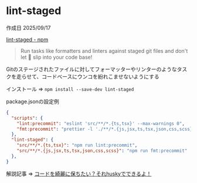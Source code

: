 # lint-staged

作成日 2025/09/17

[lint-staged - npm](https://www.npmjs.com/package/lint-staged)

> Run tasks like formatters and linters against staged git files and don't let 💩 slip into your code base!

Gitのステージされたファイルに対してフォーマッターやリンターのようなタスクを走らせて、コードベースにウンコを紛れこませないようにする

インストール => `npm install --save-dev lint-staged`

package.jsonの設定例

```json
{
  "scripts": {
    "lint:precommit": "eslint 'src/**/*.{ts,tsx}' --max-warnings 0",
    "fmt:precommit": "prettier -l './**/*.{js,jsx,ts,tsx,json,css,scss}'",
  },
  "lint-staged": {
    "src/**/*.{ts,tsx}": "npm run lint:precommit",
    "src/**/*.{js,jsx,ts,tsx,json,css,scss}": "npm run fmt:precommit"
  },
}
```

解説記事 => [コードを綺麗に保ちたい？それhuskyでできるよ！](https://qiita.com/mu-suke08/items/43a492fda5cd71a31506)
